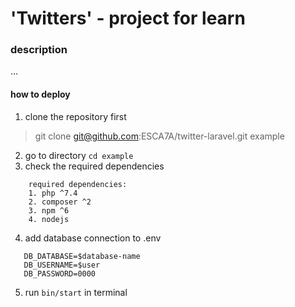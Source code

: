 # 'Twitters' - project for learn

### description
...

####  how to deploy

1. clone the repository first
> git clone git@github.com:ESCA7A/twitter-laravel.git example
2. go to directory `cd example`
3. check the required dependencies

```
    required dependencies:
    1. php ^7.4
    2. composer ^2
    3. npm ^6
    4. nodejs
```

4. add database connection to .env

```
   DB_DATABASE=$database-name
   DB_USERNAME=$user
   DB_PASSWORD=0000
```

5. run `bin/start` in terminal